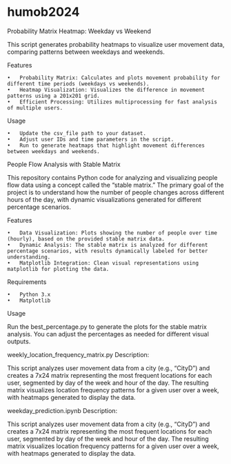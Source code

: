 # humob2024
Probability Matrix Heatmap: Weekday vs Weekend

This script generates probability heatmaps to visualize user movement data, comparing patterns between weekdays and weekends.

Features

	•	Probability Matrix: Calculates and plots movement probability for different time periods (weekdays vs weekends).
	•	Heatmap Visualization: Visualizes the difference in movement patterns using a 201x201 grid.
	•	Efficient Processing: Utilizes multiprocessing for fast analysis of multiple users.

Usage

	•	Update the csv_file path to your dataset.
	•	Adjust user IDs and time parameters in the script.
	•	Run to generate heatmaps that highlight movement differences between weekdays and weekends.
 
People Flow Analysis with Stable Matrix

This repository contains Python code for analyzing and visualizing people flow data using a concept called the “stable matrix.” The primary goal of the project is to understand how the number of people changes across different hours of the day, with dynamic visualizations generated for different percentage scenarios.

Features

	•	Data Visualization: Plots showing the number of people over time (hourly), based on the provided stable matrix data.
	•	Dynamic Analysis: The stable matrix is analyzed for different percentage scenarios, with results dynamically labeled for better understanding.
	•	Matplotlib Integration: Clean visual representations using matplotlib for plotting the data.

Requirements

	•	Python 3.x
	•	Matplotlib

Usage

Run the best_percentage.py to generate the plots for the stable matrix analysis. You can adjust the percentages as needed for different visual outputs.

weekly_location_frequency_matrix.py
Description:

This script analyzes user movement data from a city (e.g., “CityD”) and creates a 7x24 matrix representing the most frequent locations for each user, segmented by day of the week and hour of the day. The resulting matrix visualizes location frequency patterns for a given user over a week, with heatmaps generated to display the data.

weekday_prediction.ipynb
Description:

This script analyzes user movement data from a city (e.g., “CityD”) and creates a 7x24 matrix representing the most frequent locations for each user, segmented by day of the week and hour of the day. The resulting matrix visualizes location frequency patterns for a given user over a week, with heatmaps generated to display the data.

